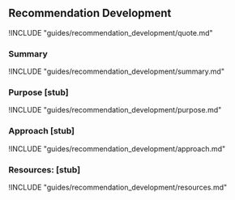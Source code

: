 ## Recommendation Development

!INCLUDE "guides/recommendation_development/quote.md"

### Summary

!INCLUDE "guides/recommendation_development/summary.md"

### Purpose [stub]

!INCLUDE "guides/recommendation_development/purpose.md"

### Approach [stub]

!INCLUDE "guides/recommendation_development/approach.md"

### Resources: [stub]

!INCLUDE "guides/recommendation_development/resources.md"
